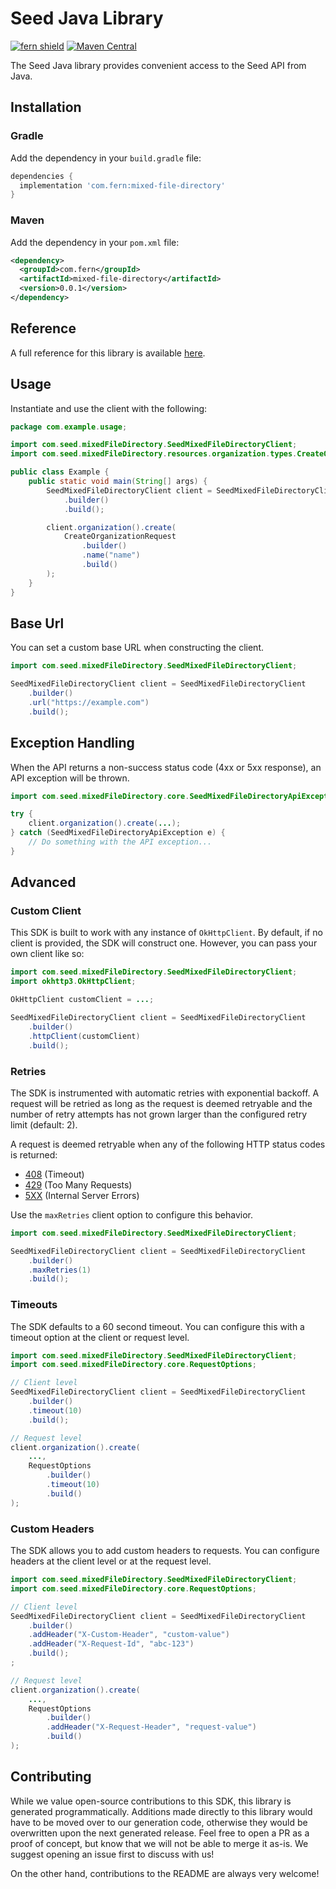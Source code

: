 # Seed Java Library

[![fern shield](https://img.shields.io/badge/%F0%9F%8C%BF-Built%20with%20Fern-brightgreen)](https://buildwithfern.com?utm_source=github&utm_medium=github&utm_campaign=readme&utm_source=Seed%2FJava)
[![Maven Central](https://img.shields.io/maven-central/v/com.fern/mixed-file-directory)](https://central.sonatype.com/artifact/com.fern/mixed-file-directory)

The Seed Java library provides convenient access to the Seed API from Java.

## Installation

### Gradle

Add the dependency in your `build.gradle` file:

```groovy
dependencies {
  implementation 'com.fern:mixed-file-directory'
}
```

### Maven

Add the dependency in your `pom.xml` file:

```xml
<dependency>
  <groupId>com.fern</groupId>
  <artifactId>mixed-file-directory</artifactId>
  <version>0.0.1</version>
</dependency>
```

## Reference

A full reference for this library is available [here](./reference.md).

## Usage

Instantiate and use the client with the following:

```java
package com.example.usage;

import com.seed.mixedFileDirectory.SeedMixedFileDirectoryClient;
import com.seed.mixedFileDirectory.resources.organization.types.CreateOrganizationRequest;

public class Example {
    public static void main(String[] args) {
        SeedMixedFileDirectoryClient client = SeedMixedFileDirectoryClient
            .builder()
            .build();

        client.organization().create(
            CreateOrganizationRequest
                .builder()
                .name("name")
                .build()
        );
    }
}
```

## Base Url

You can set a custom base URL when constructing the client.

```java
import com.seed.mixedFileDirectory.SeedMixedFileDirectoryClient;

SeedMixedFileDirectoryClient client = SeedMixedFileDirectoryClient
    .builder()
    .url("https://example.com")
    .build();
```

## Exception Handling

When the API returns a non-success status code (4xx or 5xx response), an API exception will be thrown.

```java
import com.seed.mixedFileDirectory.core.SeedMixedFileDirectoryApiException;

try {
    client.organization().create(...);
} catch (SeedMixedFileDirectoryApiException e) {
    // Do something with the API exception...
}
```

## Advanced

### Custom Client

This SDK is built to work with any instance of `OkHttpClient`. By default, if no client is provided, the SDK will construct one. 
However, you can pass your own client like so:

```java
import com.seed.mixedFileDirectory.SeedMixedFileDirectoryClient;
import okhttp3.OkHttpClient;

OkHttpClient customClient = ...;

SeedMixedFileDirectoryClient client = SeedMixedFileDirectoryClient
    .builder()
    .httpClient(customClient)
    .build();
```

### Retries

The SDK is instrumented with automatic retries with exponential backoff. A request will be retried as long
as the request is deemed retryable and the number of retry attempts has not grown larger than the configured
retry limit (default: 2).

A request is deemed retryable when any of the following HTTP status codes is returned:

- [408](https://developer.mozilla.org/en-US/docs/Web/HTTP/Status/408) (Timeout)
- [429](https://developer.mozilla.org/en-US/docs/Web/HTTP/Status/429) (Too Many Requests)
- [5XX](https://developer.mozilla.org/en-US/docs/Web/HTTP/Status/500) (Internal Server Errors)

Use the `maxRetries` client option to configure this behavior.

```java
import com.seed.mixedFileDirectory.SeedMixedFileDirectoryClient;

SeedMixedFileDirectoryClient client = SeedMixedFileDirectoryClient
    .builder()
    .maxRetries(1)
    .build();
```

### Timeouts

The SDK defaults to a 60 second timeout. You can configure this with a timeout option at the client or request level.

```java
import com.seed.mixedFileDirectory.SeedMixedFileDirectoryClient;
import com.seed.mixedFileDirectory.core.RequestOptions;

// Client level
SeedMixedFileDirectoryClient client = SeedMixedFileDirectoryClient
    .builder()
    .timeout(10)
    .build();

// Request level
client.organization().create(
    ...,
    RequestOptions
        .builder()
        .timeout(10)
        .build()
);
```

### Custom Headers

The SDK allows you to add custom headers to requests. You can configure headers at the client level or at the request level.

```java
import com.seed.mixedFileDirectory.SeedMixedFileDirectoryClient;
import com.seed.mixedFileDirectory.core.RequestOptions;

// Client level
SeedMixedFileDirectoryClient client = SeedMixedFileDirectoryClient
    .builder()
    .addHeader("X-Custom-Header", "custom-value")
    .addHeader("X-Request-Id", "abc-123")
    .build();
;

// Request level
client.organization().create(
    ...,
    RequestOptions
        .builder()
        .addHeader("X-Request-Header", "request-value")
        .build()
);
```

## Contributing

While we value open-source contributions to this SDK, this library is generated programmatically.
Additions made directly to this library would have to be moved over to our generation code,
otherwise they would be overwritten upon the next generated release. Feel free to open a PR as
a proof of concept, but know that we will not be able to merge it as-is. We suggest opening
an issue first to discuss with us!

On the other hand, contributions to the README are always very welcome!